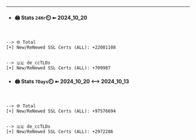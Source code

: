 

---
- #### 🖨️ **Stats** `24Hr`⏲️ ➼ 2024_10_20
```console


--> 🌐 Total
[+] New/ReNewed SSL Certs (ALL): +22081108


--> 🇩🇪 de_ccTLDs
[+] New/ReNewed SSL Certs (ALL): +709987

```

- #### 🖨️ **Stats** `7Days`⏲️ ➼ 2024_10_20 <--> 2024_10_13
```console


--> 🌐 Total
[+] New/ReNewed SSL Certs (ALL): +97576694


--> 🇩🇪 de_ccTLDs
[+] New/ReNewed SSL Certs (ALL): +2972286

```

